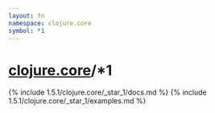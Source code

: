 ```yaml
---
layout: fn
namespace: clojure.core
symbol: *1
---
```


# [clojure.core](../)/*1

{% include 1.5.1/clojure.core/_star_1/docs.md %}
{% include 1.5.1/clojure.core/_star_1/examples.md %}

